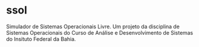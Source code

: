 ssol
====

Simulador de Sistemas Operacionais Livre. Um projeto da disciplina de Sistemas Operacionais do Curso de Análise e Desenvolvimento de Sistemas do Insituto Federal da Bahia.
